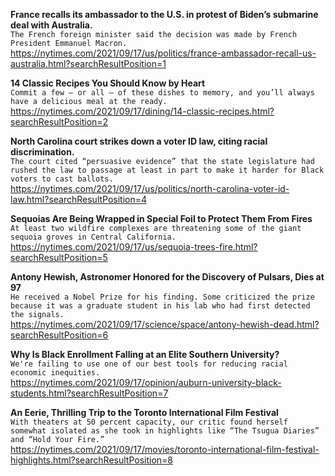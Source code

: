 **France recalls its ambassador to the U.S. in protest of Biden’s submarine deal with Australia.**\
`The French foreign minister said the decision was made by French President Emmanuel Macron.`\
https://nytimes.com/2021/09/17/us/politics/france-ambassador-recall-us-australia.html?searchResultPosition=1

**14 Classic Recipes You Should Know by Heart**\
`Commit a few — or all — of these dishes to memory, and you’ll always have a delicious meal at the ready.`\
https://nytimes.com/2021/09/17/dining/14-classic-recipes.html?searchResultPosition=2

**North Carolina court strikes down a voter ID law, citing racial discrimination.**\
`The court cited “persuasive evidence” that the state legislature had rushed the law to passage at least in part to make it harder for Black voters to cast ballots.`\
https://nytimes.com/2021/09/17/us/politics/north-carolina-voter-id-law.html?searchResultPosition=4

**Sequoias Are Being Wrapped in Special Foil to Protect Them From Fires**\
`At least two wildfire complexes are threatening some of the giant sequoia groves in Central California.`\
https://nytimes.com/2021/09/17/us/sequoia-trees-fire.html?searchResultPosition=5

**Antony Hewish, Astronomer Honored for the Discovery of Pulsars, Dies at 97**\
`He received a Nobel Prize for his finding. Some criticized the prize because it was a graduate student in his lab who had first detected the signals.`\
https://nytimes.com/2021/09/17/science/space/antony-hewish-dead.html?searchResultPosition=6

**Why Is Black Enrollment Falling at an Elite Southern University?**\
`We're failing to use one of our best tools for reducing racial economic inequities. `\
https://nytimes.com/2021/09/17/opinion/auburn-university-black-students.html?searchResultPosition=7

**An Eerie, Thrilling Trip to the Toronto International Film Festival**\
`With theaters at 50 percent capacity, our critic found herself somewhat isolated as she took in highlights like “The Tsugua Diaries” and “Hold Your Fire.”`\
https://nytimes.com/2021/09/17/movies/toronto-international-film-festival-highlights.html?searchResultPosition=8

